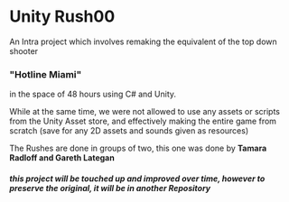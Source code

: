 # Unity Rush00

An Intra project which involves remaking the equivalent of the top down shooter 
### "Hotline Miami"
in the space of 48 hours using C# and Unity.

While at the same time, we were not allowed to use any assets or scripts from the Unity Asset store,
and effectively making the entire game from scratch (save for any 2D assets and sounds given as resources)

The Rushes are done in groups of two, this one was done by **Tamara Radloff and Gareth Lategan**


##### this project will be touched up and improved over time, however to preserve the original, it will be in another Repository

